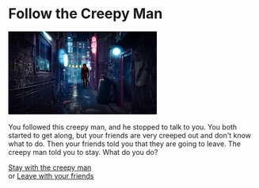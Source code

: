# Follow the Creepy Man

![](Alley.jpg)

You followed this creepy man, and he stopped to talk to you. You both started to get along, but your friends are very creeped out and don't know what to do. Then your friends told you that they are going to leave. The creepy man told you to stay. What do you do?

[Stay with the creepy man](enter-slaughter-house.md)   
or
[Leave with your friends](hit-by-wrecking-ball.md)
